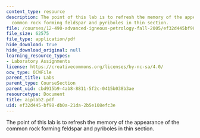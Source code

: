 ```yaml
---
content_type: resource
description: The point of this lab is to refresh the memory of the appearance of the
  common rock forming feldspar and pyriboles in thin section.
file: /courses/12-490-advanced-igneous-petrology-fall-2005/ef32d445bf98db0a21da2b5e108efc3e_aiplab2.pdf
file_size: 62575
file_type: application/pdf
hide_download: true
hide_download_original: null
learning_resource_types:
- Laboratory Assignments
license: https://creativecommons.org/licenses/by-nc-sa/4.0/
ocw_type: OCWFile
parent_title: Labs
parent_type: CourseSection
parent_uid: cbd915b9-4ab8-8811-5f2c-0415b038b3ae
resourcetype: Document
title: aiplab2.pdf
uid: ef32d445-bf98-db0a-21da-2b5e108efc3e
---
```

The point of this lab is to refresh the memory of the appearance of the common rock forming feldspar and pyriboles in thin section.